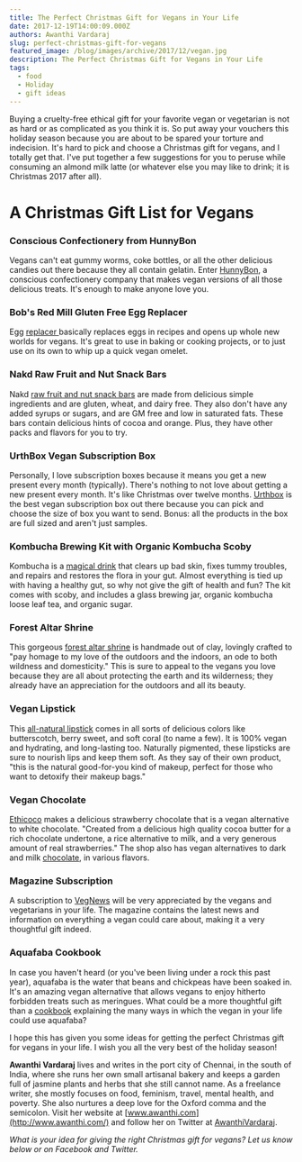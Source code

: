 ```yaml
---
title: The Perfect Christmas Gift for Vegans in Your Life
date: 2017-12-19T14:00:09.000Z
authors: Awanthi Vardaraj
slug: perfect-christmas-gift-for-vegans
featured_image: /blog/images/archive/2017/12/vegan.jpg
description: The Perfect Christmas Gift for Vegans in Your Life
tags:
  - food
  - Holiday
  - gift ideas
---
```

Buying a cruelty-free ethical gift for your favorite vegan or vegetarian is not as hard or as complicated as you think it is. So put away your vouchers this holiday season because you are about to be spared your torture and indecision. It's hard to pick and choose a Christmas gift for vegans, and I totally get that. I've put together a few suggestions for you to peruse while consuming an almond milk latte (or whatever else you may like to drink; it is Christmas 2017 after all).

# A Christmas Gift List for Vegans

### Conscious Confectionery from HunnyBon

Vegans can't eat gummy worms, coke bottles, or all the other delicious candies out there because they all contain gelatin. Enter [HunnyBon](https://www.hunnybon.com/), a conscious confectionery company that makes vegan versions of all those delicious treats. It's enough to make anyone love you.

### Bob's Red Mill Gluten Free Egg Replacer

Egg [replacer ](https://www.amazon.com/Bobs-Red-Mill-Replacer-Single/dp/B01LZZUP98/ref=pd%5Fsim%5F325%5F12?%5Fencoding=UTF8&pd%5Frd%5Fi=B01LZZUP98&pd%5Frd%5Fr=BR7NDTDG0V0MS0W2Y7JV&pd%5Frd%5Fw=u8Up1&pd%5Frd%5Fwg=SOOk0&psc=1&refRID=BR7NDTDG0V0MS0W2Y7JV)basically replaces eggs in recipes and opens up whole new worlds for vegans. It's great to use in baking or cooking projects, or to just use on its own to whip up a quick vegan omelet.

### Nakd Raw Fruit and Nut Snack Bars

Nakd [raw fruit and nut snack bars](https://www.amazon.com/Nakd-Cocoa-Orange-18-Pack/dp/B0069RR05Q/ref=sr%5F1%5F3%5Fa%5Fit?ie=UTF8&qid=1506841393&sr=8-3&keywords=nakd+raw+food+bars&th=1) are made from delicious simple ingredients and are gluten, wheat, and dairy free. They also don't have any added syrups or sugars, and are GM free and low in saturated fats. These bars contain delicious hints of cocoa and orange. Plus, they have other packs and flavors for you to try.

### UrthBox Vegan Subscription Box

Personally, I love subscription boxes because it means you get a new present every month (typically). There's nothing to not love about getting a new present every month. It's like Christmas over twelve months. [Urthbox](http://www.urthbox.com/) is the best vegan subscription box out there because you can pick and choose the size of box you want to send. Bonus: all the products in the box are full sized and aren't just samples.

### Kombucha Brewing Kit with Organic Kombucha Scoby

Kombucha is a [magical drink](https://www.amazon.com/Kombucha-Brewing-Organic-Scoby-Temperature/dp/B00LW7OR4A/ref=as%5Fli%5Fss%5Ftl?s=kitchen&ie=UTF8&qid=1480603139&sr=1-2&keywords=kombucha+home+brew&linkCode=sl1&tag=nutriciously-20&linkId=6a267d5e9656a7a967eccfd8d2526b88) that clears up bad skin, fixes tummy troubles, and repairs and restores the flora in your gut. Almost everything is tied up with having a healthy gut, so why not give the gift of health and fun? The kit comes with scoby, and includes a glass brewing jar, organic kombucha loose leaf tea, and organic sugar.

### Forest Altar Shrine

This gorgeous [forest altar shrine](https://www.etsy.com/in-en/listing/560291757/sculpture-shrine-forest-altar-wall-art?ref=shop_home_active_15) is handmade out of clay, lovingly crafted to "pay homage to my love of the outdoors and the indoors, an ode to both wildness and domesticity." This is sure to appeal to the vegans you love because they are all about protecting the earth and its wilderness; they already have an appreciation for the outdoors and all its beauty.

### Vegan Lipstick

This [all-natural lipstick](https://www.etsy.com/listing/246201321/?ga_order=most_relevant&ga_search_type=all&ga_view_type=gallery&ga_search_query=vegan&ref=sr_gallery_12) comes in all sorts of delicious colors like butterscotch, berry sweet, and soft coral (to name a few). It is 100% vegan and hydrating, and long-lasting too. Naturally pigmented, these lipsticks are sure to nourish lips and keep them soft. As they say of their own product, "this is the natural good-for-you kind of makeup, perfect for those who want to detoxify their makeup bags."

### Vegan Chocolate

[Ethicoco](https://www.etsy.com/listing/247566305/strawberry-white-chocolate-dairy-free?ga_order=most_relevant&ga_search_type=all&ga_view_type=gallery&ga_search_query=vegan&ref=sc_gallery_11&plkey=add3a328e539159cc368339728f3afcbc03a4046%3A247566305) makes a delicious strawberry chocolate that is a vegan alternative to white chocolate. "Created from a delicious high quality cocoa butter for a rich chocolate undertone, a rice alternative to milk, and a very generous amount of real strawberries." The shop also has vegan alternatives to dark and milk [chocolate](https://www.tomatoink.com/blog/posts/best-fair-trade-chocolate-brands.html), in various flavors.

### Magazine Subscription

A subscription to [VegNews](http://vegnews.com/) will be very appreciated by the vegans and vegetarians in your life. The magazine contains the latest news and information on everything a vegan could care about, making it a very thoughtful gift indeed.

### Aquafaba Cookbook

In case you haven't heard (or you've been living under a rock this past year), aquafaba is the water that beans and chickpeas have been soaked in. It's an amazing vegan alternative that allows vegans to enjoy hitherto forbidden treats such as meringues. What could be a more thoughtful gift than a [cookbook](https://www.amazon.com/Aquafabulous-Egg-Free-Vegan-Recipes-Aquafaba/dp/0778805646/ref=pd%5Fsim%5F14%5F1?%5Fencoding=UTF8&pd%5Frd%5Fi=0778805646&pd%5Frd%5Fr=XNS5CYVVV44AHM8NTEGZ&pd%5Frd%5Fw=MoQaj&pd%5Frd%5Fwg=wSwl8&psc=1&refRID=XNS5CYVVV44AHM8NTEGZ&dpID=51eYD9kiQRL&preST=%5FSY291%5FBO1,204,203,200%5FQL40%5F&dpSrc=detail) explaining the many ways in which the vegan in your life could use aquafaba?

I hope this has given you some ideas for getting the perfect Christmas gift for vegans in your life. I wish you all the very best of the holiday season!

**Awanthi Vardaraj** lives and writes in the port city of Chennai, in the south of India, where she runs her own small artisanal bakery and keeps a garden full of jasmine plants and herbs that she still cannot name. As a freelance writer, she mostly focuses on food, feminism, travel, mental health, and poverty. She also nurtures a deep love for the Oxford comma and the semicolon. Visit her website at [www.awanthi.com](http://www.awanthi.com/) and follow her on Twitter at [AwanthiVardaraj](https://twitter.com/AwanthiVardaraj).

*What is your idea for giving the right Christmas gift for vegans? Let us know below or on Facebook and Twitter.*